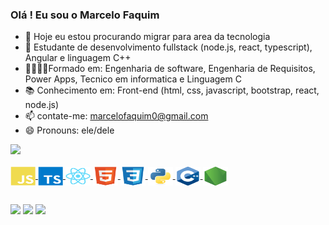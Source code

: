 ### Olá ! Eu sou o Marcelo Faquim

- 🔭 Hoje eu estou procurando migrar para area da tecnologia
- 🌱 Estudante de desenvolvimento fullstack (node.js, react, typescript), Angular e linguagem C++
- 👯👨🏾‍🎓Formado em: Engenharia de software, Engenharia de Requisitos, Power Apps, Tecnico em informatica e Linguagem C
- 📚 Conhecimento em: Front-end (html, css, javascript, bootstrap, react, node.js)
- 📫 contate-me: marcelofaquim0@gmail.com
- 😄 Pronouns: ele/dele

<div>
  <a href="https://github.com/marcelofaquim">
  <img height="180em" src=https://github-readme-stats.vercel.app/api/top-langs/?username=marcelofaquim&layout=compact&langs_count=16&theme=dark"/>  
</div>

<div style="display: inline_block"><br>
  <img align="center" alt="Marcelo-Js" height="30" width="40" src="https://raw.githubusercontent.com/devicons/devicon/master/icons/javascript/javascript-plain.svg">
  <img align="center" alt="Marcelo-Ts" height="30" width="40" src="https://raw.githubusercontent.com/devicons/devicon/master/icons/typescript/typescript-plain.svg">
  <img align="center" alt="Marcelo-React" height="30" width="40" src="https://raw.githubusercontent.com/devicons/devicon/master/icons/react/react-original.svg">
  <img align="center" alt="Marcelo-HTML" height="30" width="40" src="https://raw.githubusercontent.com/devicons/devicon/master/icons/html5/html5-original.svg">
  <img align="center" alt="Marcelo-CSS" height="30" width="40" src="https://raw.githubusercontent.com/devicons/devicon/master/icons/css3/css3-original.svg">
  <img align="center" alt="Marcelo-Python" height="30" width="40" src="https://raw.githubusercontent.com/devicons/devicon/master/icons/python/python-original.svg">
  <img align="center" alt="Marcelo-C++" height="30" width="40" src="https://raw.githubusercontent.com/devicons/devicon/master/icons/cplusplus/cplusplus-original.svg">
  <img align="center" alt="Marcelo-Node.js" height="30" width="40" src="https://raw.githubusercontent.com/devicons/devicon/master/icons/nodejs/nodejs-original.svg">
</div>

  ##

  <div> 
 
  <a href="https://instagram.com/ocarinhadodev" target="_blank"><img src="https://img.shields.io/badge/-Instagram-%23E4405F?style=for-the-badge&logo=instagram&logoColor=white" target="_blank"></a>
  <a href = "mailto:marcelofaquim0@gmail.com"><img src="https://img.shields.io/badge/-Gmail-%23333?style=for-the-badge&logo=gmail&logoColor=white" target="_blank"></a>
  <a href="https://www.linkedin.com/in/marcelo-faquim/" target="_blank"><img src="https://img.shields.io/badge/-LinkedIn-%230077B5?style=for-the-badge&logo=linkedin&logoColor=white" target="_blank"></a> 
  
</div>
